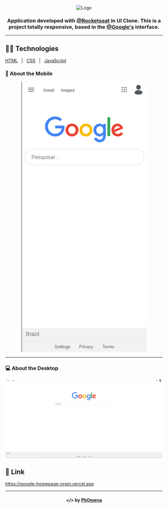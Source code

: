 <p align="center">
<img width="300" src="https://logodownload.org/wp-content/uploads/2014/09/google-logo-1.png" alt="Logo">
</p>


<h3 align="center">Application developed with <a href="https://www.youtube.com/channel/UCSfwM5u0Kce6Cce8_S72olg">@Rocketseat</a> in UI Clone. This is a project totally responsive, based in the <a href="https://www.google.com">@Google's</a> interface.</h2>

---  

## 👨‍💻 Technologies
<p display="block" align="left">
  <a href="https://en.wikipedia.org/wiki/HTML">HTML</a>&nbsp;&nbsp;&nbsp;|&nbsp;&nbsp;
  <a href="https://www.w3.org/Style/CSS/Overview.en.html">CSS</a>&nbsp;&nbsp;&nbsp;|&nbsp;&nbsp;
 <a href="https://www.javascript.com/">JavaScript</a>
</p>

### 📱 About the Mobile
<p align="center">
<img width="400" src="./assets/mobile1.png" alt="Phone1">  
</p>

---
  
### 💻 About the Desktop
<p align="center">
<img width="1000" src="./assets/desk1.png" alt="Desktop1">  
</p>

## 🔗 Link
https://google-homepage-orpin.vercel.app

---

<h4 align="center"> <em>&lt;/&gt;</em> by <a href="https://github.com/PhOmena" target="_blank">PhOmena</a> </h4>



